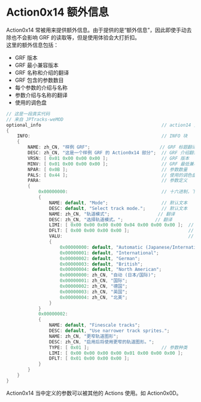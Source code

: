 # Action0x14 额外信息

Action0x14 常被用来提供额外信息。由于提供的是“额外信息”，因此即使手动去除也不会影响 GRF 的读取等，但是使用体验会大打折扣。\
这里的额外信息包括：

- GRF 版本
- GRF 最小兼容版本
- GRF 名称和介绍的翻译
- GRF 包含的参数数目
- 每个参数的介绍与名称
- 参数介绍与名称的翻译
- 使用的调色盘

```cpp
// 这是一段真实代码
// 来自 JPTracks-weMOD
optional_info                                             // action14 关键字
{
    INFO:                                                 // INFO 块
    {
        NAME: zh_CN, "样例 GRF";                          // GRF 标题翻译
        DESC: zh_CN, "这是一个样例 GRF 的 Action0x14 部分";  // GRF 介绍翻译
        VRSN: [ 0x01 0x00 0x00 0x00 ];                    // GRF 版本
        MINV: [ 0x01 0x00 0x00 0x00 ];                    // GRF 最低兼容版本
        NPAR: [ 0x0B ];                                   // 参数数量
        PALS: [ 0x44 ];                                   // 使用的调色盘
        PARA:                                             // 参数定义
        {
            0x00000000:                                   // 十六进制，下标为 0 的第一个参数
            {
                NAME: default, "Mode";                    // 默认文本
                DESC: default, "Select track mode.";      // 默认文本
                NAME: zh_CN, "轨道模式";                  // 翻译
                DESC: zh_CN, "选择轨道模式。";            // 翻译
                LIMI: [ 0x00 0x00 0x00 0x00 0x04 0x00 0x00 0x00 ];  // 参数数值限制
                DFLT: [ 0x00 0x00 0x00 0x00 ];                      // 参数默认值
                VALU:                                               // 每一项使用的文本
                {
                    0x00000000: default, "Automatic (Japanese/International)";
                    0x00000001: default, "International";
                    0x00000002: default, "German";
                    0x00000003: default, "British";
                    0x00000004: default, "North American";
                    0x00000000: zh_CN, "自动 (日本/国际)";
                    0x00000001: zh_CN, "国际";
                    0x00000002: zh_CN, "德国";
                    0x00000003: zh_CN, "英国";
                    0x00000004: zh_CN, "北美";
                }
            }
            0x00000002:
            {
                NAME: default, "Finescale tracks";
                DESC: default, "Use narrower track sprites.";
                NAME: zh_CN, "更窄轨道图形";
                DESC: zh_CN, "启用后将使用更窄的轨道图形。";
                TYPE: [ 0x01 ];                           // 参数种类
                LIMI: [ 0x00 0x00 0x00 0x00 0x01 0x00 0x00 0x00 ];
                DFLT: [ 0x01 0x00 0x00 0x00 ];
            }
        }
    }
}
```

Action0x14 当中定义的参数可以被其他的 Actions 使用。如 Action0x0D。

<script src="https://giscus.app/client.js"
        data-repo="openttd-china-set/openttd-documents"
        data-repo-id="R_kgDOLV0ztQ"
        data-category="Announcements"
        data-category-id="DIC_kwDOLV0ztc4Cf-oT"
        data-mapping="pathname"
        data-strict="0"
        data-reactions-enabled="1"
        data-emit-metadata="0"
        data-input-position="bottom"
        data-theme="preferred_color_scheme"
        data-lang="zh-CN"
        crossorigin="anonymous"
        async>
</script>
